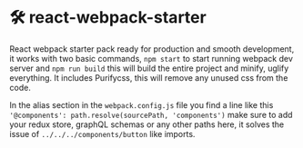 # 🛠 react-webpack-starter
 React webpack starter pack ready for production and smooth development, it works with two basic commands, `npm start` to start running webpack dev server and `npm run build` this will build the entire project and minify, uglify everything. It includes Purifycss, this will remove any unused css from the code.
 
 In the alias section in the `webpack.config.js` file you find a line like this ` '@components': path.resolve(sourcePath, 'components')` make sure to add your redux store, graphQL schemas or any other paths here, it solves the issue of `../../../components/button` like imports.
